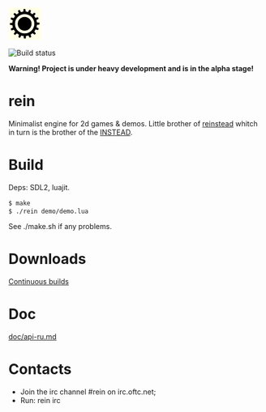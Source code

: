 <img src="data/icon.png">

![Build status](https://github.com/gl00my/rein/actions/workflows/CI.yml/badge.svg)

__Warning! Project is under heavy development and is in the alpha stage!__

# rein

Minimalist engine for 2d games & demos. Little brother of [reinstead](https://github.com/instead-hub/reinstead) whitch
in turn is the brother of the [INSTEAD](https://github.com/instead-hub/instead).

# Build

Deps: SDL2, luajit.
```
$ make
$ ./rein demo/demo.lua
```
See ./make.sh if any problems.

# Downloads

[Continuous builds](https://github.com/gl00my/rein/releases/download/continuous/rein.zip)

# Doc

[doc/api-ru.md](doc/api-ru.md)

# Contacts

- Join the irc channel #rein on irc.oftc.net;
- Run: rein irc
